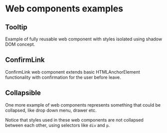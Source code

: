 # Web components examples

## Tooltip

Example of fully reusable web component with styles isolated using shadow DOM concept.

## ConfirmLink

ConfirmLink web component extends basic HTMLAnchorElement functionality with confirmation for the user before leave.

## Collapsible

One more example of web components represents something that could be collapsed, like drop down menu, drawer etc.

Notice that styles used in these web components are not collapsed between each other, using selectors like `div` and `p`.